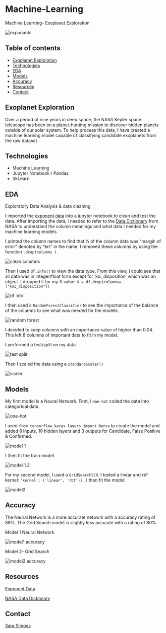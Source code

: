 # Machine-Learning
Machine Learning- Exoplanet Exploration

![exponants](Images/exoplanets.jpg)

## Table of contents
* [Exoplanet Exploration](#exoplanet-exploration)
* [Technologies](#technologies)
* [EDA](#eda)
* [Models](#models)
* [Accuracy](#accuracy)
* [Resources](#resources)
* [Contact](#contact)

## Exoplanet Exploration

Over a period of nine years in deep space, the NASA Kepler space telescope has been on a planet-hunting mission to discover hidden planets outside of our solar system. To help process this data, I have created a machine learning model capable of classifying candidate exoplanets from the raw dataset.

## Technologies
* Machine Learning 
* Jupyter Notebook / Pandas
* SkLearn

## EDA

Exploratory Data Analysis & data cleaning

I imported the [exponent data](https://github.com/RutgersCodingBootcamp/RUT-SOM-DATA-PT-09-2020-U-C/blob/master/02-Homework/21-Machine-Learning/Instructions/starter_code/exoplanet_data.csv) into a jupyter notebook to clean and test the data. After importing the data, I needed to refer to the [Data Dictionary](https://exoplanetarchive.ipac.caltech.edu/docs/API_kepcandidate_columns.html) from NASA to understand the column meanings and what data I needed for my machine learning models.

I printed the column names to find that ½ of the column data was “margin of error” denoted by “err” in the name. I removed these columns by using the function `.drop(columns )` . 

![clean columns](Images/clean_columns.JPG)

Then I used ` df.info() ` to view the data type. From this view, I could see that all data was in integer/float form except for ‘koi_disposition’ which was an object. I dropped it for my X value: `X = df.drop(columns=["koi_disposition"])`

![df info](Images/df_info.JPG)

I then used a `RandomForestClassifier` to see the importance of the balance of the columns to see what was needed for the models. 

![random forest](Images/random_forest.JPG)

I decided to keep columns with an importance value of higher than 0.04. This left 8 columns of important data to fit in my model. 

I performed a test/split on my data. 

![test split](Images/test_split.JPG)

Then I scaled the data using a `StandardScaler()` 

![scaler](Images/scaler.JPG)

## Models

My first model is a Neural Network. First, I `one-hot` coded the data into categorical data.

![one-hot](Images/one_hot.JPG) 

I used `from tensorflow.keras.layers import Dense` to create the model and added 8 inputs, 10 hidden layers and 3 outputs for Candidate, False Positive & Confirmed. 

![model 1](Images/model1.JPG)

I then fit the train model. 

![model 1.2](Images/model1_2.JPG)

For my second model, I used a `GridSearchSCV`.  I tested a linear and rbf kernel: `'kernel': ('linear', 'rbf')}` . I then fit the model. 

![model2](Images/model2.JPG)

## Accuracy 

The Neural Network is a more accurate network with a accuracy rating of 88%. The Grid Search model is slightly less accurate with a rating of 80%. 

Model 1 Neural Network

![model1 accuracy](Images/model1_accuracy.JPG)

Model 2- Grid Search

![model2 accuracy](Images/model2_accuracy.JPG)

## Resources

[Exponent Data](https://github.com/RutgersCodingBootcamp/RUT-SOM-DATA-PT-09-2020-U-C/blob/master/02-Homework/21-Machine-Learning/Instructions/starter_code/exoplanet_data.csv)

[NASA Data Dictionary](https://exoplanetarchive.ipac.caltech.edu/docs/API_kepcandidate_columns.html)

## Contact

[Sara Simoes](https://github.com/Ssimoes48)
